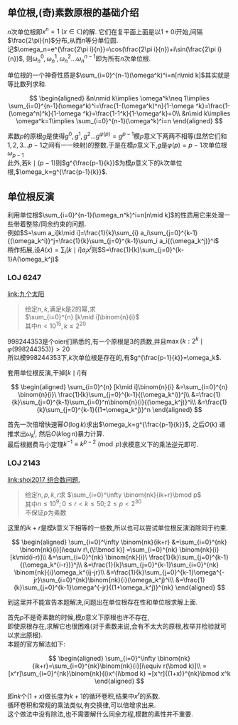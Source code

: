## 单位根,(奇)素数原根的基础介绍

$n$次单位根即$x^n=1\ (x\in \mathbb C)$的解.
它们在复平面上面是以$1+0i$开始,间隔$\frac{2\pi}{n}$分布,从而$n$等分单位圆.  
记$\omega_n=e^{\frac{2\pi i}{n}}=\cos(\frac{2\pi i}{n})+i\sin(\frac{2\pi i}{n})$,
则$\omega_n^0,\omega_n^1,\omega_n^2\dots \omega_n^{n-1}$即为所有$n$次单位根.

单位根的一个神奇性质是$\sum_{i=0}^{n-1}(\omega^k)^i=n[n\mid k]$其实就是等比数列求和.  

$$
\begin{aligned}
&n\nmid k\implies \omega^k\neq 1\implies \sum_{i=0}^{n-1}(\omega^k)^i=\frac{1-(\omega^k)^n}{1-\omega ^k}=\frac{1-(\omega^n)^k}{1-\omega ^k}=\frac{1-1^k}{1-\omega^k}=0\\
&n\mid k\implies \omega^k=1\implies \sum_{i=0}^{n-1}(\omega^k)^i=n
\end{aligned}
$$

素数$p$的原根$g$是使得$g^0,g^1,g^2\dots g^{\varphi(p)}=g^{p-1}$模$p$意义下两两不相等(显然它们和$1,2,3\dots p-1$之间有一一映射)的整数.于是在模$p$意义下,$g$是$\varphi(p)=p-1$次单位根$\omega_{p-1}$  
此外,若$k\mid (p-1)$则$g^{\frac{p-1}{k}}$为模$p$意义下的$k$次单位根,$\omega_k=g^{\frac{p-1}{k}}$.

## 单位根反演

利用单位根$\sum_{i=0}^{n-1}(\omega_n^k)^i=n[n\mid k]$的性质用它来处理一些带着整除/同余约束的问题.  
例如$S=\sum a_i[k\mid i]=\frac{1}{k}\sum_{i} a_i\sum_{j=0}^{k-1}{(\omega_k^i)}^j=\frac{1}{k}\sum_{j=0}^{k-1}\sum_i a_i{(\omega_k^j)}^i$  
稍作拓展,设$A(x)=\sum_i [k\mid i]a_i x^i$则$S=\frac{1}{k}\sum_{j=0}^{k-1}A(\omega_k^j)$



### LOJ 6247


[link:九个太阳](https://loj.ac/problem/6247)

> 给定$n,k$,满足$k$是$2$的幂,求  
> $\sum_{i=0}^{n} [k\mid i]\binom{n}{i}$  
> 其中$n<10^{15},k\leq 2^{20}$  

998244353是个oier们熟悉的,有一个原根是$3$的质数,并且$\max\{k: 2^k\mid \varphi(998244353)\}> 20$  
所以模998244353下,$k$次单位根是存在的,有$g^{\frac{p-1}{k}}=\omega_k$.

套用单位根反演,干掉$[k\mid i]$有

$$
\begin{aligned}
\sum_{i=0}^{n} [k\mid i]\binom{n}{i}
&=\sum_{i=0}^{n} \binom{n}{i}\ \frac{1}{k}\sum_{j=0}^{k-1}{(\omega_k^i)}^j\\
&=\frac{1}{k}\sum_{j=0}^{k-1}\sum_{i=0}^n\binom{n}{i}{(\omega_k^j)}^i\\
&=\frac{1}{k}\sum_{j=0}^{k-1}{(1+\omega_k^j)}^n
\end{aligned}
$$

首先一次倍增快速幂$O(\log k)$求出$\omega_k=g^{\frac{p-1}{k}}$, 之后$O(k)$ 递推求出$\omega_k^j$, 然后$O(k\log n)$暴力计算.  
最后根据费马小定理$k^{-1}\equiv k^{p-2}\pmod p$求模意义下的乘法逆元即可.

### LOJ 2143

[link:shoi2017 组合数问题.](https://loj.ac/problem/2143)

> 给定$n,p,k,r$求 $\sum_{i=0}^\infty \binom{nk}{ik+r}\bmod p$  
> 其中$n\leq 10^9;0\leq r< k\leq 50;2\leq p< 2^{30}$  
> 不保证$p$为素数


这里的$ik+r$是模$k$意义下相等的一些数,所以也可以尝试单位根反演消除同于约束.  

$$
\begin{aligned}
\sum_{i=0}^\infty \binom{nk}{ik+r}
&=\sum_{i=0}^{nk} \binom{nk}{i}[i\equiv r\,(\!\bmod k)]
=\sum_{i=0}^{nk} \binom{nk}{i}[k\mid(i-r)]\\
&=\sum_{i=0}^{nk} \binom{nk}{i}\ \frac{1}{k}\sum_{j=0}^{k-1}{(\omega_k^{i-r})}^j\\
&=\frac{1}{k}\sum_{j=0}^{k-1}\sum_{i=0}^{nk} \binom{nk}{i}\omega_k^{ij-jr}\\
&=\frac{1}{k}\sum_{j=0}^{k-1}\omega^{-jr}\sum_{i=0}^{nk}\binom{nk}{i}(\omega_k^j)^i\\
&=\frac{1}{k}\sum_{j=0}^{k-1}\omega^{-jr}{(1+\omega_k^j)}^{nk}
\end{aligned}
$$

到这里并不能宣告本题解决,问题出在单位根存在性和单位根求解上面.  

首先$p$不是奇素数的时候,模$p$意义下原根也许不存在,  
即使原根存在,求解它也很困难(对于素数来说,会有不太大的原根,枚举并检验就可以求出原根).  
本题的官方解法如下:

$$
\begin{aligned}
\sum_{i=0}^\infty \binom{nk}{ik+r}=\sum_{i=0}^{nk}\binom{nk}{i}[i\equiv r(\bmod k)]\\
=[x^r]\sum_{i=0}^{nk}\binom{nk}{i}x^{i\bmod k}
=[x^r]{(1+x)}^{nk}\bmod x^k
\end{aligned}
$$

即$nk$个$(1+x)$做长度为$k+1$的循环卷积,结果中$x^r$的系数.  
循环卷积和常规的乘法类似,有交换律,可以倍增求出来.  
这个做法中没有除法,也不需要解什么同余方程,模数的素性并不重要.
